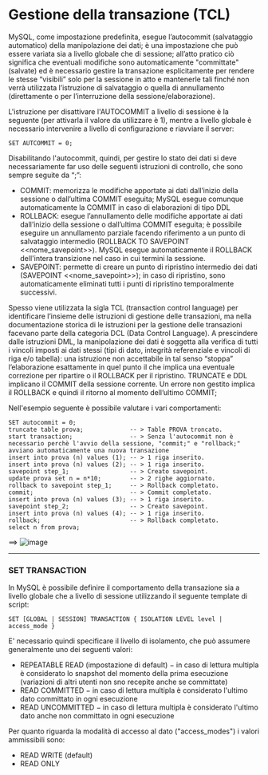 # Gestione della transazione (TCL)

MySQL, come impostazione predefinita, esegue l’autocommit (salvataggio automatico) della manipolazione dei dati; è una impostazione che può essere variata sia a livello globale che di sessione; all’atto pratico ciò significa che eventuali modifiche sono automaticamente "committate" (salvate) ed è necessario gestire la transazione esplicitamente per rendere le stesse “visibili” solo per la sessione in atto e mantenerle tali finché non verrà utilizzata l’istruzione di salvataggio o quella di annullamento (direttamente o per l’interruzione della sessione/elaborazione). 

L'istruzione per disattivare l'AUTOCOMMIT a livello di sessione è la seguente (per attivarla il valore da utilizzare è 1), mentre a livello globale è necessario intervenire a livello di configurazione e riavviare il server:

    SET AUTCOMMIT = 0;
    

Disabilitando l'autocommit, quindi, per gestire lo stato dei dati si deve necessariamente far uso delle seguenti istruzioni di controllo, che sono sempre seguite da “;”:

- COMMIT: memorizza le modifiche apportate ai dati dall’inizio della sessione o dall’ultima COMMIT eseguita; MySQL esegue comunque automaticamente la COMMIT in caso di elaborazioni di tipo DDL
- ROLLBACK: esegue l’annullamento delle modifiche apportate ai dati dall’inizio della sessione o dall’ultima COMMIT eseguita; è possibile eseguire un annullamento parziale facendo riferimento a un punto di salvataggio intermedio (ROLLBACK TO SAVEPOINT <<nome_savepoint>>). MySQL esegue automaticamente il ROLLBACK dell'intera transizione nel caso in cui termini la sessione.  
- SAVEPOINT: permette di creare un punto di ripristino intermedio dei dati (SAVEPOINT <<nome_savepoint>>); in caso di ripristino, sono automaticamente eliminati tutti i punti di ripristino temporalmente successivi.

Spesso viene utilizzata la sigla TCL (transaction control language) per identificare l’insieme delle istruzioni di gestione delle transazioni, ma nella documentazione storica di le istruzioni per la gestione delle transazioni facevano parte della categoria DCL (Data Control Language).
A prescindere dalle istruzioni DML, la manipolazione dei dati è soggetta alla verifica di tutti i vincoli imposti ai dati stessi (tipi di dato, integrità referenziale e vincoli di riga e/o tabella): una istruzione non accettabile in tal senso “stoppa” l’elaborazione esattamente in quel punto il che implica una eventuale correzione per ripartire o il ROLLBACK per il ripristino. TRUNCATE e DDL implicano il COMMIT della sessione corrente. Un errore non gestito implica il ROLLBACK e quindi il ritorno al momento dell’ultimo COMMIT;

Nell'esempio seguente è possibile valutare i vari comportamenti:

    SET autocommit = 0;
    truncate table prova;             -- > Table PROVA troncato.
    start transaction;                -- > Senza l'autocommit non è necessario perchè l'avvio della sessione, "commit;" e "rollback;" avviano automaticamente una nuova transazione
    insert into prova (n) values (1); -- > 1 riga inserito.
    insert into prova (n) values (2); -- > 1 riga inserito.
    savepoint step_1;                 -- > Creato savepoint.
    update prova set n = n*10;        -- > 2 righe aggiornato.
    rollback to savepoint step_1;     -- > Rollback completato.
    commit;                           -- > Commit completato.
    insert into prova (n) values (3); -- > 1 riga inserito.
    savepoint step_2;                 -- > Creato savepoint.
    insert into prova (n) values (4); -- > 1 riga inserito.
    rollback;                         -- > Rollback completato.
    select n from prova; 			  

==> ![image](https://github.com/pmarconcini/DB_MySql_Appunti/assets/82878995/36730372-ecf4-4cda-853e-def5e7dc64b8)


-----------------------------------
### SET TRANSACTION

In MySQL è possibile definire il comportamento della transazione sia a livello globale che a livello di sessione utilizzando il seguente template di script:

    SET [GLOBAL | SESSION] TRANSACTION { ISOLATION LEVEL level | access_mode }

E' necessario quindi specificare il livello di isolamento, che può assumere generalmente uno dei seguenti valori:

- REPEATABLE READ (impostazione di default) − in caso di lettura multipla è considerato lo snapshot del momento della prima esecuzione (variazioni di altri utenti non sno recepite anche se committate)
- READ COMMITTED − in caso di lettura multipla  è considerato l'ultimo dato committato in ogni esecuzione
- READ UNCOMMITTED − in caso di lettura multipla  è considerato l'ultimo dato anche non committato in ogni esecuzione


Per quanto riguarda la modalità di accesso al dato ("access_modes") i valori ammissibili sono:

- READ WRITE (default)
- READ ONLY

